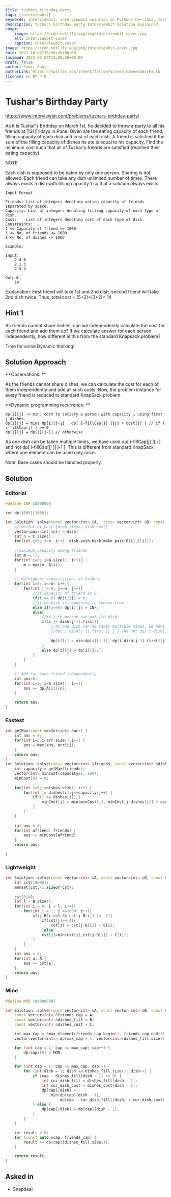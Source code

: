 ```yaml
---
title: tushars birthday party
tags: [interviewbit]
keywords: interviewbit, interviewbit solution in Python3 C++ Java, tushars birthday party solution
description: tushars birthday party Interviewbit Solution Explained
cover:
    image: https://scdn.netlify.app/img/interviewbit-cover.jpg
    alt: interviewbit-cover
    caption: interviewbit-cover
image: https://scdn.netlify.app/img/interviewbit-cover.jpg
date: 2021-10-04T15:58:26+08:00
lastmod: 2022-03-04T15:58:26+08:00
draft: false
author: Samir Paul
authorLink: https://twitter.com/intent/follow?screen_name=SamirPaulb
license: CC BY 4.0
---
```


# Tushar's Birthday Party

https://www.interviewbit.com/problems/tushars-birthday-party/

As it is Tushar's Birthday on March 1st, he decided to throw a party to all his friends at TGI Fridays in Pune.
Given are the eating capacity of each friend, filling capacity of each dish and cost of each dish. A friend is satisfied if the sum of the filling capacity of dishes he ate is equal to his capacity. Find the minimum cost such that all of Tushar's friends are satisfied (reached their eating capacity).

NOTE:

Each dish is supposed to be eaten by only one person. Sharing is not allowed.
Each friend can take any dish unlimited number of times.
There always exists a dish with filling capacity 1 so that a solution always exists.

```
Input Format

Friends: List of integers denoting eating capacity of friends separated by space.
Capacity: List of integers denoting filling capacity of each type of dish.
Cost:    List of integers denoting cost of each type of dish.
Constraints:
1 <= Capacity of friend <= 1000
1 <= No. of friends <= 1000
1 <= No. of dishes <= 1000

Example:

Input:
    2 4 6
    2 1 3
    2 5 3

Output:
    14
```
Explanation: 
    First friend will take 1st and 2nd dish, second friend will take 2nd dish twice.  Thus, total cost = (5+3)+(3*2)= 14

## Hint 1

As friends cannot share dishes, can we independently calculate the cost for each friend and add them up?
If we calculate answer for each person independently, how different is this from the standard Knapsack problem?

Time for some Dynamic thinking!

## Solution Approach

**Observations: **

As the friends cannot share dishes, we can calculate the cost for each of them independently and add all such costs.
Now, the problem instance for every friend is reduced to standard KnapSack problem.

**Dynamic programming recurrence: **

```
dp[i][j] -> min. cost to satisfy a person with capacity i using first j dishes.
dp[i][j] = min( dp[i][j-1] , dp[ i-fillCap[j] ][j] + cost[j] ) // if ( i-fillCap[j] ) >= 0
dp[i][j] = dp[i][j-1] // otherwise
```

As one dish can be taken multiple times, we have used dp[ i-fillCap[j] ][ j ] and not dp[ i-fillCap[j] ][ j-1 ]. This is different from standard KnapSack where one element can be used only once.

Note: Base cases should be handled properly.

## Solution

### Editorial
```cpp
#define INF 10000000

int dp[1005][1005];

int Solution::solve(const vector<int> &A,  const vector<int> &B, const vector<int> &C){
	// vector of pair {dish_items, dish_cost}
	vector<pair<int,int> > dish;
	int n = C.size();	
	for(int i=0; i<n; i++)	dish.push_back(make_pair(B[i],C[i]));
	
	//maximum capacity among friends
	int m = -1;
	for(int i=0; i<A.size(); i++){
		m = max(m, A[i]);
	}
	
	// dp[highest capacity][no. of dishes]
	for(int i=0; i<=m; i++){
		for(int j = 0; j<=n; j++){
			//if capacity of friend is 0
			if(i == 0) dp[i][j] = 0;
			//if no dish is remaining to choose from
			else if(j==0) dp[i][j] = INF;
			else{
				//if i-th person can eat jth dish
				if(i >= dish[j-1].first){
					//As one dish can be taken multiple times, we have used 
					//dp[ i-dish[j-1].first ][ j ] and not dp[ i-dish[j-1].first ][ j-1 ]. 
					
					dp[i][j] = min(dp[i][j-1], dp[i-dish[j-1].first][j] + dish[j-1].second);
				}
				else dp[i][j] = dp[i][j-1];
			} 
		}	
	}
	
	// Add for each friend independently
	int ans=0;
	for(int i=0; i<A.size(); i++){
		ans += dp[A[i]][n];
	}
	
	return ans;
}
```

### Fastest
```cpp
int getMax(const vector<int> &arr) {
    int ans = 0;
    for(int i=0;i<arr.size();i++) {
        ans = max(ans, arr[i]);
    }
    return ans;
}
int Solution::solve(const vector<int> &friends, const vector<int> &dishes, const vector<int> &cost) {
    int capacity = getMax(friends);
    vector<int> minCost(capacity+1, 1e9);
    minCost[0] = 0;
    
    for(int i=0;i<dishes.size();i++) {
        for(int j= dishes[i];j<=capacity;j++) {
            if (j >= dishes[i]) {
                minCost[j] = min(minCost[j], minCost[j-dishes[i]] + cost[i]);
            }
        }
    }
    
    int ans = 0;
    for(int afriend: friends) {
        ans += minCost[afriend];
    }
    return ans;
    
}
```

### Lightweight
```cpp
int Solution::solve(const vector<int> &A, const vector<int> &B, const vector<int> &C) {
    int cst[10000];
    memset(cst,-1,sizeof cst);
   
    cst[0]=0;
    int l = B.size();
    for(int i = 0; i < l; i++){
        for(int j = 1; j <=1000; j++){
            if(j-B[i]>=0 && cst[j-B[i]] != -1){
                if(cst[j]==-1){
                    cst[j] = cst[j-B[i]] + C[i];
                }else
                cst[j]=min(cst[j],cst[j-B[i]] + C[i]);
            }
        }
    }
    int ans = 0;
    for(int a: A){
        ans += cst[a];
    }
    return ans;
}

```

### Mine
```cpp
#define MOD 1000000007

int Solution::solve(const vector<int> &A, const vector<int> &B, const vector<int> &C) {
    const vector<int> &friends_cap = A;
    const vector<int> &dishes_fill = B;
    const vector<int> &dishes_cost = C;

    int max_cap = *max_element(friends_cap.begin(), friends_cap.end());
    vector<vector<int>> dp(max_cap + 1, vector<int>(dishes_fill.size() + 1, 0));

    for (int cap = 1; cap <= max_cap; cap++) {
        dp[cap][0] = MOD;
    }

    for (int cap = 1; cap <= max_cap; cap++) {
        for (int dish = 1; dish <= dishes_fill.size(); dish++) {
            if (cap - dishes_fill[dish - 1] >= 0) {
                int cur_dish_fill = dishes_fill[dish - 1];
                int cur_dish_cost = dishes_cost[dish - 1];
                dp[cap][dish] =
                    min(dp[cap][dish - 1],
                        dp[cap - cur_dish_fill][dish] + cur_dish_cost);
            } else {
                dp[cap][dish] = dp[cap][dish - 1];
            }
        }
    }

    int result = 0;
    for (const auto &cap: friends_cap) {
        result += dp[cap][dishes_fill.size()];
    }

    return result;
}

```

## Asked in
* Snapdeal
